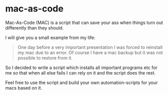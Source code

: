 # mac-as-code

Mac-As-Code (MAC) is a script that can save your ass when things turn out differently than they should.

I will give you a small example from my life: 

>One day before a very important presentation I was forced to reinstall my mac due to an error. Of course I have a mac backup but it was not possible to restore from it.

So I decided to write a script which installs all important programs etc for me so that when all else fails I can rely on it and the script does the rest. 

Feel free to use the script and build your own automation-scripts for your macs based on it. 
